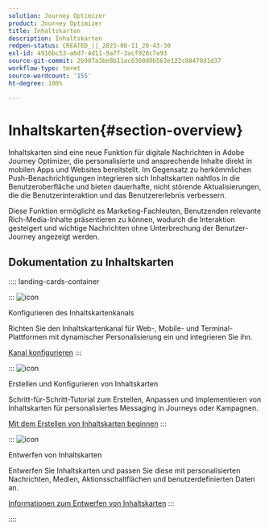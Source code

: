 ```yaml
---
solution: Journey Optimizer
product: Journey Optimizer
title: Inhaltskarten
description: Inhaltskarten
redpen-status: CREATED_||_2025-08-11_20-43-30
exl-id: 4916bc53-a6d7-4d11-9a7f-3acf920c7a93
source-git-commit: 2b907a3be8b11ac6308d0b563e122c88478d1d37
workflow-type: tm+mt
source-wordcount: '155'
ht-degree: 100%

---
```


# Inhaltskarten{#section-overview}

Inhaltskarten sind eine neue Funktion für digitale Nachrichten in Adobe Journey Optimizer, die personalisierte und ansprechende Inhalte direkt in mobilen Apps und Websites bereitstellt. Im Gegensatz zu herkömmlichen Push-Benachrichtigungen integrieren sich Inhaltskarten nahtlos in die Benutzeroberfläche und bieten dauerhafte, nicht störende Aktualisierungen, die die Benutzerinteraktion und das Benutzererlebnis verbessern.

Diese Funktion ermöglicht es Marketing-Fachleuten, Benutzenden relevante Rich-Media-Inhalte präsentieren zu können, wodurch die Interaktion gesteigert und wichtige Nachrichten ohne Unterbrechung der Benutzer-Journey angezeigt werden.

## Dokumentation zu Inhaltskarten

:::: landing-cards-container

:::
![icon](https://cdn.experienceleague.adobe.com/icons/gear.svg)

Konfigurieren des Inhaltskartenkanals

Richten Sie den Inhaltskartenkanal für Web-, Mobile- und Terminal-Plattformen mit dynamischer Personalisierung ein und integrieren Sie ihn.

[Kanal konfigurieren](configure-landing-page.md)
:::

:::
![icon](https://cdn.experienceleague.adobe.com/icons/circle-play.svg?lang=de)

Erstellen und Konfigurieren von Inhaltskarten

Schritt-für-Schritt-Tutorial zum Erstellen, Anpassen und Implementieren von Inhaltskarten für personalisiertes Messaging in Journeys oder Kampagnen.

[Mit dem Erstellen von Inhaltskarten beginnen](../using/content-card/create-content-card.md)
:::

:::
![icon](https://cdn.experienceleague.adobe.com/icons/puzzle-piece.svg)

Entwerfen von Inhaltskarten

Entwerfen Sie Inhaltskarten und passen Sie diese mit personalisierten Nachrichten, Medien, Aktionsschaltflächen und benutzerdefinierten Daten an.

[Informationen zum Entwerfen von Inhaltskarten](../using/content-card/design-content-card.md)
:::

::::
